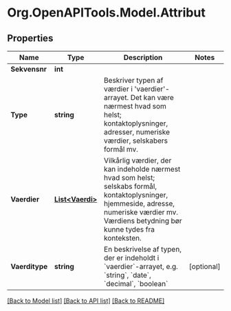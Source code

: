 # Org.OpenAPITools.Model.Attribut

## Properties

Name | Type | Description | Notes
------------ | ------------- | ------------- | -------------
**Sekvensnr** | **int** |  | 
**Type** | **string** | Beskriver typen af værdier i &#39;vaerdier&#39;-arrayet. Det kan være nærmest hvad som helst; kontaktoplysninger, adresser, numeriske værdier, selskabers formål mv.  | 
**Vaerdier** | [**List&lt;Vaerdi&gt;**](Vaerdi.md) | Vilkårlig værdier, der kan indeholde nærmest hvad som helst; selskabs formål, kontaktoplysninger, hjemmeside, adresse, numeriske værdier mv.  Værdiens betydning bør kunne tydes fra konteksten.  | 
**Vaerditype** | **string** | En beskrivelse af typen, der er indeholdt i &#x60;vaerdier&#x60;-arrayet, e.g. &#x60;string&#x60;, &#x60;date&#x60;, &#x60;decimal&#x60;, &#x60;boolean&#x60;  | [optional] 

[[Back to Model list]](../README.md#documentation-for-models) [[Back to API list]](../README.md#documentation-for-api-endpoints) [[Back to README]](../README.md)

